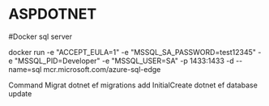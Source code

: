 # ASPDOTNET
#Docker sql server

docker run -e "ACCEPT_EULA=1" -e "MSSQL_SA_PASSWORD=test12345" -e "MSSQL_PID=Developer" -e "MSSQL_USER=SA" -p 1433:1433 -d --name=sql mcr.microsoft.com/azure-sql-edge

Command Migrat
dotnet ef migrations add InitialCreate
dotnet ef database update 
